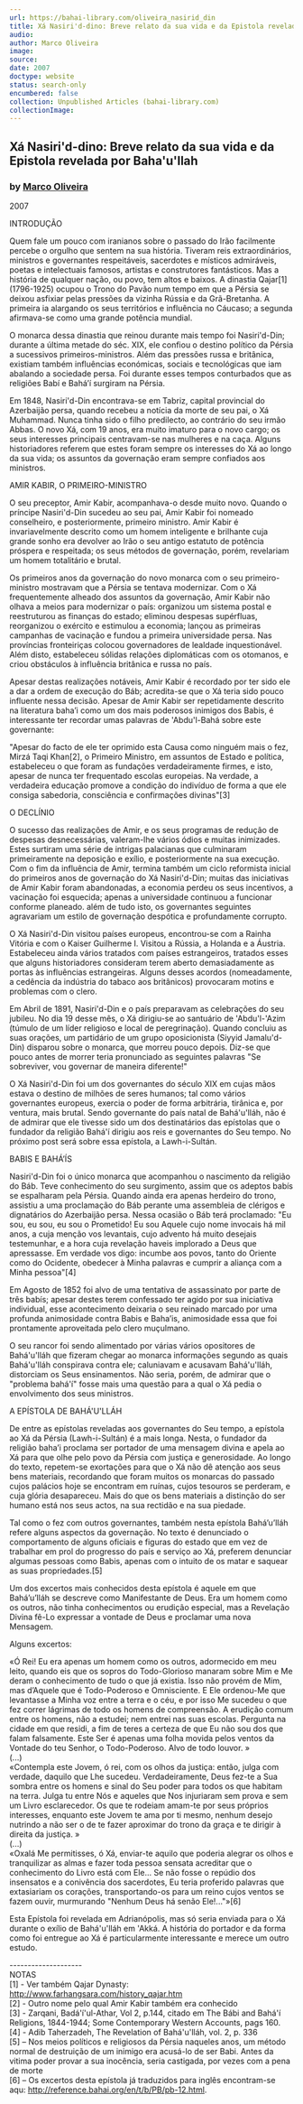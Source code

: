 ```yaml
---
url: https://bahai-library.com/oliveira_nasirid_din
title: Xá Nasiri'd-dino: Breve relato da sua vida e da Epistola revelada por Baha'u'llah
audio: 
author: Marco Oliveira
image: 
source: 
date: 2007
doctype: website
status: search-only
encumbered: false
collection: Unpublished Articles (bahai-library.com)
collectionImage: 
---
```



## Xá Nasiri'd-dino: Breve relato da sua vida e da Epistola revelada por Baha'u'llah

### by [Marco Oliveira](https://bahai-library.com/author/Marco+Oliveira)

2007


INTRODUÇÃO  
  
Quem fale um pouco com iranianos sobre o passado do Irão facilmente percebe o orgulho que sentem na sua história. Tiveram reis extraordinários, ministros e governantes respeitáveis, sacerdotes e místicos admiráveis, poetas e intelectuais famosos, artistas e construtores fantásticos. Mas a história de qualquer nação, ou povo, tem altos e baixos. A dinastia Qajar\[1\] (1796-1925) ocupou o Trono do Pavão num tempo em que a Pérsia se deixou asfixiar pelas pressões da vizinha Rússia e da Grã-Bretanha. A primeira ia alargando os seus territórios e influência no Cáucaso; a segunda afirmava-se como uma grande potência mundial.  
  
O monarca dessa dinastia que reinou durante mais tempo foi Nasiri'd-Din; durante a última metade do séc. XIX, ele confiou o destino político da Pérsia a sucessivos primeiros-ministros. Além das pressões russa e britânica, existiam também influências económicas, sociais e tecnológicas que iam abalando a sociedade persa. Foi durante esses tempos conturbados que as religiões Babí e Bahá’í surgiram na Pérsia.  
  
Em 1848, Nasiri'd-Din encontrava-se em Tabriz, capital provincial do Azerbaijão persa, quando recebeu a notícia da morte de seu pai, o Xá Muhammad. Nunca tinha sido o filho predilecto, ao contrário do seu irmão Abbas. O novo Xá, com 19 anos, era muito imaturo para o novo cargo; os seus interesses principais centravam-se nas mulheres e na caça. Alguns historiadores referem que estes foram sempre os interesses do Xá ao longo da sua vida; os assuntos da governação eram sempre confiados aos ministros.  
  
AMIR KABIR, O PRIMEIRO-MINISTRO  
  
O seu preceptor, Amir Kabir, acompanhava-o desde muito novo. Quando o príncipe Nasiri'd-Din sucedeu ao seu pai, Amir Kabir foi nomeado conselheiro, e posteriormente, primeiro ministro. Amir Kabir é invariavelmente descrito como um homem inteligente e brilhante cuja grande sonho era devolver ao Irão o seu antigo estatuto de potência próspera e respeitada; os seus métodos de governação, porém, revelariam um homem totalitário e brutal.  
  
Os primeiros anos da governação do novo monarca com o seu primeiro-ministro mostravam que a Pérsia se tentava modernizar. Com o Xá frequentemente alheado dos assuntos da governação, Amir Kabir não olhava a meios para modernizar o país: organizou um sistema postal e reestruturou as finanças do estado; eliminou despesas supérfluas, reorganizou o exército e estimulou a economia; lançou as primeiras campanhas de vacinação e fundou a primeira universidade persa. Nas províncias fronteiriças colocou governadores de lealdade inquestionável. Além disto, estabeleceu sólidas relações diplomáticas com os otomanos, e criou obstáculos à influência britânica e russa no país.  
  
Apesar destas realizações notáveis, Amir Kabir é recordado por ter sido ele a dar a ordem de execução do Báb; acredita-se que o Xá teria sido pouco influente nessa decisão. Apesar de Amir Kabir ser repetidamente descrito na literatura baha’i como um dos mais poderosos inimigos dos Babis, é interessante ter recordar umas palavras de 'Abdu'l-Bahá sobre este governante:  
  
"Apesar do facto de ele ter oprimido esta Causa como ninguém mais o fez, Mirzá Taqi Khan\[2\], o Primeiro Ministro, em assuntos de Estado e política, estabeleceu o que foram as fundações verdadeiramente firmes, e isto, apesar de nunca ter frequentado escolas europeias. Na verdade, a verdadeira educação promove a condição do indivíduo de forma a que ele consiga sabedoria, consciência e confirmações divinas"\[3\]  
  
O DECLÍNIO  
  
O sucesso das realizações de Amir, e os seus programas de redução de despesas desnecessárias, valeram-lhe vários ódios e muitas inimizades. Estes surtiram uma série de intrigas palacianas que culminaram primeiramente na deposição e exílio, e posteriormente na sua execução. Com o fim da influência de Amir, termina também um ciclo reformista inicial do primeiros anos de governação do Xá Nasiri'd-Din; muitas das iniciativas de Amir Kabir foram abandonadas, a economia perdeu os seus incentivos, a vacinação foi esquecida; apenas a universidade continuou a funcionar conforme planeado. além de tudo isto, os governantes seguintes agravariam um estilo de governação despótica e profundamente corrupto.  
  
O Xá Nasiri'd-Din visitou países europeus, encontrou-se com a Rainha Vitória e com o Kaiser Guilherme I. Visitou a Rússia, a Holanda e a Áustria. Estabeleceu ainda vários tratados com países estrangeiros, tratados esses que alguns historiadores consideram terem aberto demasiadamente as portas às influências estrangeiras. Alguns desses acordos (nomeadamente, a cedência da indústria do tabaco aos britânicos) provocaram motins e problemas com o clero.  
  
Em Abril de 1891, Nasiri'd-Din e o país preparavam as celebrações do seu jubileu. No dia 19 desse mês, o Xá dirigiu-se ao santuário de 'Abdu'l-'Azim (túmulo de um líder religioso e local de peregrinação). Quando concluiu as suas orações, um partidário de um grupo oposicionista (Siyyid Jamalu'd-Din) disparou sobre o monarca, que morreu pouco depois. Diz-se que pouco antes de morrer teria pronunciado as seguintes palavras "Se sobreviver, vou governar de maneira diferente!"  
  
O Xá Nasiri'd-Din foi um dos governantes do século XIX em cujas mãos estava o destino de milhões de seres humanos; tal como vários governantes europeus, exercia o poder de forma arbitrária, tirânica e, por ventura, mais brutal. Sendo governante do país natal de Bahá'u'lláh, não é de admirar que ele tivesse sido um dos destinatários das epístolas que o fundador da religião Bahá'í dirigiu aos reis e governantes do Seu tempo. No próximo post será sobre essa epístola, a Lawh-i-Sultán.  
  
BABIS E BAHÁ’ÍS  
  
Nasiri'd-Din foi o único monarca que acompanhou o nascimento da religião do Báb. Teve conhecimento do seu surgimento, assim que os adeptos babís se espalharam pela Pérsia. Quando ainda era apenas herdeiro do trono, assistiu a uma proclamação do Báb perante uma assembleia de clérigos e dignatários do Azerbaijão persa. Nessa ocasião o Báb terá proclamado: "Eu sou, eu sou, eu sou o Prometido! Eu sou Aquele cujo nome invocais há mil anos, a cuja menção vos levantais, cujo advento há muito desejais testemunhar, e a hora cuja revelação haveis implorado a Deus que apressasse. Em verdade vos digo: incumbe aos povos, tanto do Oriente como do Ocidente, obedecer à Minha palavras e cumprir a aliança com a Minha pessoa"\[4\]  
  
Em Agosto de 1852 foi alvo de uma tentativa de assassinato por parte de três babís; apesar destes terem confessado ter agido por sua iniciativa individual, esse acontecimento deixaria o seu reinado marcado por uma profunda animosidade contra Babis e Baha’is, animosidade essa que foi prontamente aproveitada pelo clero muçulmano.  
  
O seu rancor foi sendo alimentado por várias vários opositores de Bahá'u'lláh que fizeram chegar ao monarca informações segundo as quais Bahá'u'lláh conspirava contra ele; caluniavam e acusavam Bahá'u'lláh, distorciam os Seus ensinamentos. Não seria, porém, de admirar que o "problema bahá'í" fosse mais uma questão para a qual o Xá pedia o envolvimento dos seus ministros.  
  
A EPÍSTOLA DE BAHÁ'U'LLÁH  
  
De entre as epístolas reveladas aos governantes do Seu tempo, a epístola ao Xá da Pérsia (Lawh-i-Sultán) é a mais longa. Nesta, o fundador da religião baha’i proclama ser portador de uma mensagem divina e apela ao Xá para que olhe pelo povo da Pérsia com justiça e generosidade. Ao longo do texto, repetem-se exortações para que o Xá não dê atenção aos seus bens materiais, recordando que foram muitos os monarcas do passado cujos palácios hoje se encontram em ruínas, cujos tesouros se perderam, e cuja glória desapareceu. Mais do que os bens materiais a distinção do ser humano está nos seus actos, na sua rectidão e na sua piedade.  
  
Tal como o fez com outros governantes, também nesta epístola Bahá’u’lláh refere alguns aspectos da governação. No texto é denunciado o comportamento de alguns oficiais e figuras do estado que em vez de trabalhar em prol do progresso do país e serviço ao Xá, preferem denunciar algumas pessoas como Babis, apenas com o intuito de os matar e saquear as suas propriedades.\[5\]  
  
Um dos excertos mais conhecidos desta epístola é aquele em que Bahá’u’lláh se descreve como Manifestante de Deus. Era um homem como os outros, não tinha conhecimentos ou erudição especial, mas a Revelação Divina fê-Lo expressar a vontade de Deus e proclamar uma nova Mensagem.  
  
Alguns excertos:  
  
«Ó Rei! Eu era apenas um homem como os outros, adormecido em meu leito, quando eis que os sopros do Todo-Glorioso manaram sobre Mim e Me deram o conhecimento de tudo o que já existia. Isso não provém de Mim, mas d’Aquele que é Todo-Poderoso e Omnisciente. E Ele ordenou-Me que levantasse a Minha voz entre a terra e o céu, e por isso Me sucedeu o que fez correr lágrimas de todo os homens de compreensão. A erudição comum entre os homens, não a estudei; nem entrei nas suas escolas. Pergunta na cidade em que residi, a fim de teres a certeza de que Eu não sou dos que falam falsamente. Este Ser é apenas uma folha movida pelos ventos da Vontade do teu Senhor, o Todo-Poderoso. Alvo de todo louvor. »  
(...)  
«Contempla este Jovem, ó rei, com os olhos da justiça: então, julga com verdade, daquilo que Lhe sucedeu. Verdadeiramente, Deus fez-te a Sua sombra entre os homens e sinal do Seu poder para todos os que habitam na terra. Julga tu entre Nós e aqueles que Nos injuriaram sem prova e sem um Livro esclarecedor. Os que te rodeiam amam-te por seus próprios interesses, enquanto este Jovem te ama por ti mesmo, nenhum desejo nutrindo a não ser o de te fazer aproximar do trono da graça e te dirigir à direita da justiça. »  
(...)  
«Oxalá Me permitisses, ó Xá, enviar-te aquilo que poderia alegrar os olhos e tranquilizar as almas e fazer toda pessoa sensata acreditar que o conhecimento do Livro está com Ele... Se não fosse o repúdio dos insensatos e a conivência dos sacerdotes, Eu teria proferido palavras que extasiariam os corações, transportando-os para um reino cujos ventos se fazem ouvir, murmurando "Nenhum Deus há senão Ele!..."»\[6\]  
  
Esta Epístola foi revelada em Adrianópolis, mas só seria enviada para o Xá durante o exílio de Bahá'u'lláh em 'Akká. A história do portador e da forma como foi entregue ao Xá é particularmente interessante e merece um outro estudo.  
  
\-\-\-\-\-\-\-\-\-\-\-\-\-\-\-\-\-\-\-\-  
NOTAS  
\[1\] - Ver também Qajar Dynasty: http://www.farhangsara.com/history_qajar.htm  
\[2\] - Outro nome pelo qual Amir Kabir também era conhecido  
\[3\] - Zarqani, Badá'í'ul-Athar, Vol 2, p.144, citado em The Bábi and Bahá'í Religions, 1844-1944; Some Contemporary Western Accounts, pags 160.  
\[4\] - Adib Taherzadeh, The Revelation of Bahá'u'lláh, vol. 2, p. 336  
\[5\] – Nos meios políticos e religiosos da Pérsia naqueles anos, um método normal de destruição de um inimigo era acusá-lo de ser Babi. Antes da vitima poder provar a sua inocência, seria castigada, por vezes com a pena de morte  
\[6\] – Os excertos desta epístola já traduzidos para inglês encontram-se aqu: http://reference.bahai.org/en/t/b/PB/pb-12.html.